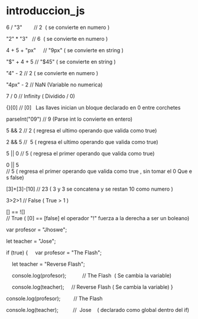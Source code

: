 # introduccion_js

6 / "3"        
 // 2  ( se convierte en numero )  
 
 "2" * "3"   
 // 6  ( se convierte en numero )
 
 4 + 5 + "px"     
 // "9px" ( se convierte en string )  
 
 "$" + 4 + 5 
 // "$45" ( se convierte en string )  
 
 "4" - 2 
 // 2 ( se convierte en numero )  
 
 "4px" - 2 
 // NaN (Variable no numerica) 
 
 7 / 0 
 // Infinity ( Dividido / 0) 
 
 {}[0] 
 // [0]   Las llaves inician un bloque declarado en 0 entre corchetes 
 
 parseInt("09") 
 // 9 (Parse int lo convierte en entero) 
 
 5 && 2 
 // 2 ( regresa el ultimo operando que valida como true)  
 
 2 && 5 
 //  5 ( regresa el ultimo operando que valida como true)  
 
 5 || 0 
 // 5 ( regresa el primer operando que valida como true) 
 
 0 || 5 
 // 5 ( regresa el primer operando que valida como true , sin tomar el 0 Que es false) 
 
 [3]+[3]-[10] 
 // 23 ( 3 y 3 se concatena y se restan 10 como numero ) 
 
 3>2>1 
 // False ( True > 1 ) 
 
 [] == ![] 
 // True ( [0] == [false] el operador "!" fuerza a la derecha a ser un boleano) 
  
  
 var profesor = "Jhoswe"; 
 
 let teacher = "Jose"; 
 
 if (true) { 
     var profesor = "The Flash";
     
     let teacher = "Reverse Flash";
     
     console.log(profesor);       
     // The Flash  ( Se cambia la variable) 
     
     console.log(teacher); 
     // Reverse Flash ( Se cambia la variable) 
 } 
 
 console.log(profesor);         
 // The Flash
 
 console.log(teacher);          
 //  Jose    ( declarado como global dentro del if)
